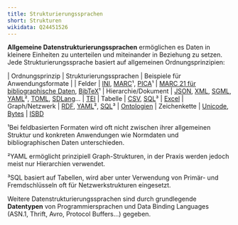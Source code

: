```yaml
---
title: Strukturierungssprachen
short: Strukturen
wikidata: Q24451526
---
```


**Allgemeine Datenstrukturierungssprachen** ermöglichen es Daten in kleinere
Einheiten zu unterteilen und miteinander in Beziehung zu setzen. Jede
Strukturierungssprache basiert auf allgemeinen Ordnungsprinzipien:

| Ordnungsprinzip | Strukturierungssprachen | Beispiele für Anwendungsformate
|
| Felder | [INI](ini), [MARC](marc)¹, [PICA](pica)¹ | [MARC 21 für bibliographische Daten](marc/bibliographic), [BibTeX](bibtex)¹
| Hierarchie/Dokument | [JSON](json), [XML](xml), [SGML](sgml), [YAML](yaml)², [TOML](toml), [SDLang](sdlang)... | [TEI](tei)
| Tabelle | [CSV](csv), [SQL](sql)³ | [Excel](excel)
| Graph/Netzwerk | [RDF](rdf), [YAML](yaml)², [SQL](sql)³ | [Ontologien](rdf/lov)
| Zeichenkette | [Unicode](unicode), [Bytes](bytes) | [ISBD](isbd)

¹Bei feldbasierten Formaten wird oft nicht zwischen ihrer allgemeinen Struktur und konkreten Anwendungen wie Normdaten und bibliographischen Daten unterschieden.

²YAML ermöglicht prinzipiell Graph-Strukturen, in der Praxis werden jedoch meist
nur Hierarchien verwendet.

³SQL basiert auf Tabellen, wird aber unter Verwendung von Primär- und Fremdschlüsseln oft für Netzwerkstrukturen eingesetzt.

Weitere Datenstrukturierungssprachen sind durch grundlegende **Datentypen** von
Programmiersprachen und Data Binding Languages (ASN.1, Thrift, Avro, Protocol
Buffers...) gegeben.

